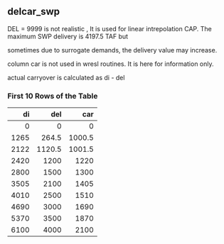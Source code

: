 ## delcar_swp
DEL = 9999 is not realistic , It is used for linear intrepolation CAP. The maximum SWP delivery is 4197.5 TAF but

sometimes due to surrogate demands, the delivery value may increase.

column car is not used in wresl routines.  It is here for information only.

actual carryover is calculated as di - del

### First 10 Rows of the Table
|   di |    del |    car |
|-----:|-------:|-------:|
|    0 |    0   |    0   |
| 1265 |  264.5 | 1000.5 |
| 2122 | 1120.5 | 1001.5 |
| 2420 | 1200   | 1220   |
| 2800 | 1500   | 1300   |
| 3505 | 2100   | 1405   |
| 4010 | 2500   | 1510   |
| 4690 | 3000   | 1690   |
| 5370 | 3500   | 1870   |
| 6100 | 4000   | 2100   |